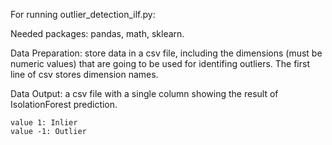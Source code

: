 For running outlier_detection_ilf.py:

Needed packages: pandas, math, sklearn.

Data Preparation: store data in a csv file, including the dimensions (must be numeric values) 
that are going to be used for identifing outliers. The first line of csv stores dimension names.

Data Output: a csv file with a single column showing the result of IsolationForest prediction.

	value 1: Inlier
	value -1: Outlier
